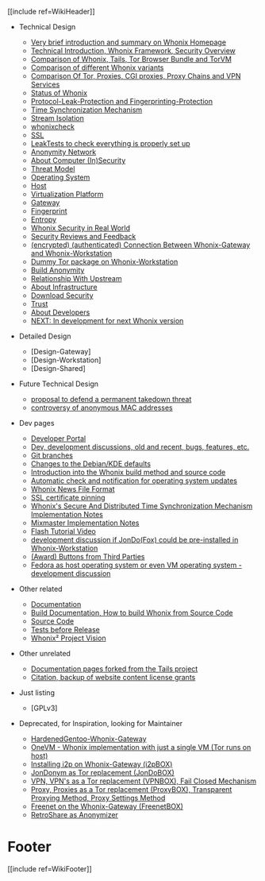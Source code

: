 [[include ref=WikiHeader]]

* Technical Design
    * [Very brief introduction and summary on Whonix Homepage](https://sourceforge.net/p/whonix/wiki/Home/)
    * [Technical Introduction, Whonix Framework, Security Overview](https://sourceforge.net/p/whonix/wiki/Technical%20Introduction/)
    * [Comparison of Whonix, Tails, Tor Browser Bundle and TorVM](https://sourceforge.net/p/whonix/wiki/Comparison%20with%20Others/)
    * [Comparison of different Whonix variants ](https://sourceforge.net/p/whonix/wiki/Comparison%20of%20different%20Whonix%20variants/)
    * [Comparison Of Tor, Proxies, CGI proxies, Proxy Chains and VPN Services](https://sourceforge.net/p/whonix/wiki/ComparisonOfTorProxiesCGIproxiesProxyChainsAndVPNServices/)
    * [Status of Whonix](https://sourceforge.net/p/whonix/wiki/Warning/#whonix-is-a-work-in-progress)
    * [Protocol-Leak-Protection and Fingerprinting-Protection](https://sourceforge.net/p/whonix/wiki/Whonix%27s%20Protocol-Leak-Protection%20and%20Fingerprinting-Protection/)
    * [Time Synchronization Mechanism](https://sourceforge.net/p/whonix/wiki/TimeSync/)
    * [Stream Isolation](https://sourceforge.net/p/whonix/wiki/Stream%20Isolation/)
    * [whonixcheck](https://sourceforge.net/p/whonix/wiki/whonixcheck/)
    * [SSL](https://sourceforge.net/p/whonix/wiki/SSL/)
    * [LeakTests to check everything is properly set up](https://sourceforge.net/p/whonix/wiki/LeakTests/)
    * [Anonymity Network](https://sourceforge.net/p/whonix/wiki/Anonymity%20Network/)
    * [About Computer (In)Security](https://sourceforge.net/p/whonix/wiki/About%20Computer%20%28In%29Security/)
    * [Threat Model](https://sourceforge.net/p/whonix/wiki/Threat%20Model/)
    * [Operating System](https://sourceforge.net/p/whonix/wiki/OperatingSystem/)
    * [Host](https://sourceforge.net/p/whonix/wiki/Host/)
    * [Virtualization Platform](https://sourceforge.net/p/whonix/wiki/Virtualization%20Platform/)
    * [Gateway](https://sourceforge.net/p/whonix/wiki/Gateway/)
    * [Fingerprint](https://sourceforge.net/p/whonix/wiki/Fingerprint/)
    * [Entropy](https://sourceforge.net/p/whonix/wiki/Entropy/)
    * [Whonix Security in Real World](https://sourceforge.net/p/whonix/wiki/Security%20in%20Real%20World/)
    * [Security Reviews and Feedback](https://sourceforge.net/p/whonix/wiki/Security%20Reviews%20and%20Feedback/)
    * [(encrypted) (authenticated) Connection Between Whonix-Gateway and Whonix-Workstation](https://sourceforge.net/p/whonix/wiki/Connection%20Between%20Whonix-Gateway%20and%20Whonix-Workstation/)
    * [Dummy Tor package on Whonix-Workstation](https://sourceforge.net/p/whonix/wiki/DummyTor)
    * [Build Anonymity](https://sourceforge.net/p/whonix/wiki/Build%20Anonymity/)
    * [Relationship With Upstream](https://sourceforge.net/p/whonix/wiki/RelationshipWithUpstream/)
    * [About Infrastructure](https://sourceforge.net/p/whonix/wiki/About%20Infrastructure/)
    * [Download Security](https://sourceforge.net/p/whonix/wiki/DownloadSecurity/)
    * [Trust](https://sourceforge.net/p/whonix/wiki/Trust)
    * [About Developers](https://sourceforge.net/p/whonix/wiki/AboutDevelopers/)
    * [NEXT: In development for next Whonix version](https://sourceforge.net/p/whonix/wiki/Next/)

* Detailed Design
    * [Design-Gateway]
    * [Design-Workstation]
    * [Design-Shared]

* Future Technical Design
    * [proposal to defend a permanent takedown threat](https://sourceforge.net/p/whonix/wiki/pdt/)
    * [controversy of anonymous MAC addresses](https://sourceforge.net/p/whonix/wiki/MAC/)

* Dev pages
    * [Developer Portal](https://sourceforge.net/p/whonix/wiki/Dev_SourceCode)
    * [Dev, development discussions, old and recent, bugs, features, etc.](https://sourceforge.net/p/whonix/wiki/Dev/)
    * [Git branches](https://sourceforge.net/p/whonix/wiki/Dev_git/)
    * [Changes to the Debian/KDE defaults](https://sourceforge.net/p/whonix/wiki/Dev_KDE/)
    * [Introduction into the Whonix build method and source code](https://sourceforge.net/p/whonix/wiki/Dev_SourceCodeIntro/)
    * [Automatic check and notification for operating system updates](https://sourceforge.net/p/whonix/wiki/Dev_UpdateNotifier/)
    * [Whonix News File Format](https://sourceforge.net/p/whonix/wiki/Dev_news/)
    * [SSL certificate pinning](https://sourceforge.net/p/whonix/wiki/Dev_sslcertpinning/)
    * [Whonix's Secure And Distributed Time Synchronization Mechanism Implementation Notes](https://sourceforge.net/p/whonix/wiki/Dev_timesync/)
    * [Mixmaster Implementation Notes](https://sourceforge.net/p/whonix/wiki/Dev_Mixmaster/)
    * [Flash Tutorial Video](https://sourceforge.net/p/whonix/wiki/Dev_Flashtutorial)
    * [development discussion if JonDo(Fox) could be pre-installed in Whonix-Workstation](https://sourceforge.net/p/whonix/wiki/Dev_JonDo)
    * [(Award) Buttons from Third Parties](https://sourceforge.net/p/whonix/wiki/Dev_Buttons/)
    * [Fedora as host operating system or even VM operating system - development discussion](https://sourceforge.net/p/whonix/wiki/Fedora/)

* Other related
    * [Documentation](https://sourceforge.net/p/whonix/wiki/Documentation/)
    * [Build Documentation, How to build Whonix from Source Code](https://sourceforge.net/p/whonix/wiki/BuildDocumentation/)
    * [Source Code](https://github.com/adrelanos/Whonix)
    * [Tests before Release](https://sourceforge.net/p/whonix/wiki/Test/)
    * [Whonix² Project Vision](https://sourceforge.net/p/whonix/wiki/Whonix%20Vision/)

* Other unrelated
    * [Documentation pages forked from the Tails project](https://sourceforge.net/p/whonix/wiki/TailsDocFork/)
    * [Citation, backup of website content license grants](https://sourceforge.net/p/whonix/wiki/Citation/)

* Just listing
    * [GPLv3]

* Deprecated, for Inspiration, looking for Maintainer
    * [HardenedGentoo-Whonix-Gateway](https://sourceforge.net/p/whonix/wiki/HardenedGentooTG/)
    * [OneVM - Whonix implementation with just a single VM (Tor runs on host)](https://sourceforge.net/p/whonix/wiki/OneVM/)
    * [Installing i2p on Whonix-Gateway (i2pBOX)](https://sourceforge.net/p/whonix/wiki/Inspiration/)
    * [JonDonym as Tor replacement (JonDoBOX)](https://sourceforge.net/p/whonix/wiki/Inspiration/)
    * [VPN, VPN's as a Tor replacement (VPNBOX), Fail Closed Mechanism](https://sourceforge.net/p/whonix/wiki/Inspiration/)
    * [Proxy, Proxies as a Tor replacement (ProxyBOX), Transparent Proxying Method, Proxy Settings Method](https://sourceforge.net/p/whonix/wiki/Inspiration/)
    * [Freenet on the Whonix-Gateway (FreenetBOX)](https://sourceforge.net/p/whonix/wiki/Inspiration/)
    * [RetroShare as Anonymizer](https://sourceforge.net/p/whonix/wiki/Inspiration/)

# Footer #
[[include ref=WikiFooter]]